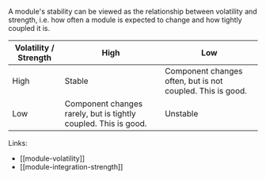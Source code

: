 A module's stability can be viewed as the relationship between volatility and strength, i.e. how often a module is expected to change and how tightly coupled it is.

| Volatility / Strength | High                                                            | Low                                                        |
| --------------------- | --------------------------------------------------------------- | ---------------------------------------------------------- |
| High                  | Stable                                                          | Component changes often, but is not coupled. This is good. |
| Low                   | Component changes rarely, but is tightly coupled. This is good. | Unstable                                                   |

Links:

- [[module-volatility]]
- [[module-integration-strength]]